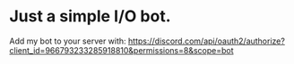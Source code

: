 # Just a simple I/O bot.

Add my bot to your server with:
https://discord.com/api/oauth2/authorize?client_id=966793233285918810&permissions=8&scope=bot
